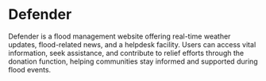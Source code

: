 # Defender
 Defender is a flood management website offering real-time weather updates, flood-related news, and a helpdesk facility. Users can access vital information, seek assistance, and contribute to relief efforts through the donation function, helping communities stay informed and supported during flood events.
